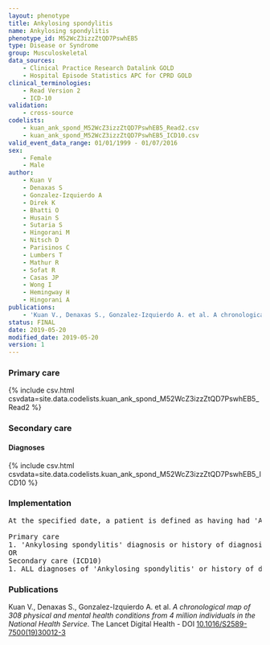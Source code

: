 ```yaml
---
layout: phenotype
title: Ankylosing spondylitis
name: Ankylosing spondylitis
phenotype_id: M52WcZ3izzZtQD7PswhEB5 
type: Disease or Syndrome
group: Musculoskeletal
data_sources: 
    - Clinical Practice Research Datalink GOLD
    - Hospital Episode Statistics APC for CPRD GOLD
clinical_terminologies: 
    - Read Version 2
    - ICD-10
validation: 
    - cross-source
codelists: 
    - kuan_ank_spond_M52WcZ3izzZtQD7PswhEB5_Read2.csv
    - kuan_ank_spond_M52WcZ3izzZtQD7PswhEB5_ICD10.csv
valid_event_data_range: 01/01/1999 - 01/07/2016
sex: 
    - Female
    - Male
author: 
    - Kuan V
    - Denaxas S
    - Gonzalez-Izquierdo A
    - Direk K
    - Bhatti O
    - Husain S
    - Sutaria S
    - Hingorani M
    - Nitsch D
    - Parisinos C
    - Lumbers T
    - Mathur R
    - Sofat R
    - Casas JP
    - Wong I
    - Hemingway H
    - Hingorani A
publications: 
    - 'Kuan V., Denaxas S., Gonzalez-Izquierdo A. et al. A chronological map of 308 physical and mental health conditions from 4 million individuals in the National Health Service. The Lancet Digital Health - DOI: 10.1016/S2589-7500(19)30012-3' 
status: FINAL
date: 2019-05-20
modified_date: 2019-05-20
version: 1
---
```

### Primary care 
{% include csv.html csvdata=site.data.codelists.kuan_ank_spond_M52WcZ3izzZtQD7PswhEB5_Read2 %}
### Secondary care 
#### Diagnoses 
{% include csv.html csvdata=site.data.codelists.kuan_ank_spond_M52WcZ3izzZtQD7PswhEB5_ICD10 %}
### Implementation 
<pre>At the specified date, a patient is defined as having had 'Ankylosing spondylitis' IF they meet the criteria for any of the following on or before the specified date. The earliest date on which the individual meets any of the following criteria on or before the specified date is defined as the first event date:

Primary care
1. 'Ankylosing spondylitis' diagnosis or history of diagnosis during a consultation 
OR
Secondary care (ICD10)
1. ALL diagnoses of 'Ankylosing spondylitis' or history of diagnosis during a hospitalization</pre> 
 
### Publications 
Kuan V., Denaxas S., Gonzalez-Izquierdo A. et al. _A chronological map of 308 physical and mental health conditions from 4 million individuals in the National Health Service_. The Lancet Digital Health - DOI <a href='https://www.thelancet.com/journals/landig/article/PIIS2589-7500(19)30012-3/fulltext'>10.1016/S2589-7500(19)30012-3</a>
